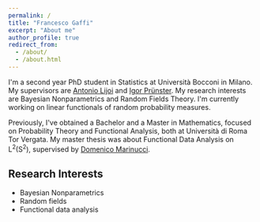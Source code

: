 ```yaml
---
permalink: /
title: "Francesco Gaffi"
excerpt: "About me"
author_profile: true
redirect_from: 
  - /about/
  - /about.html
---
```


I'm a second year PhD student in Statistics at Università Bocconi in Milano. My supervisors are [Antonio Lijoi](http://didattica.unibocconi.eu/mypage/index.php?IdUte=189615&idr=&lingua=eng) and [Igor Prünster](http://didattica.unibocconi.it/mypage/index.php?IdUte=187032&cognome=PRUENSTER&nome=IGOR&urlBackMy=). My research interests are Bayesian Nonparametrics and Random Fields Theory. I'm currently working on linear functionals of random probability measures. 

Previously, I've obtained a Bachelor and a Master in Mathematics, focused on Probability Theory and Functional Analysis, both at Università di Roma Tor Vergata. My master thesis was about Functional Data Analysis on L<sup>2</sup>(S<sup>2</sup>), supervised by [Domenico Marinucci](https://www.mat.uniroma2.it/~marinucc/).


Research Interests
------
* Bayesian Nonparametrics
* Random fields
* Functional data analysis
